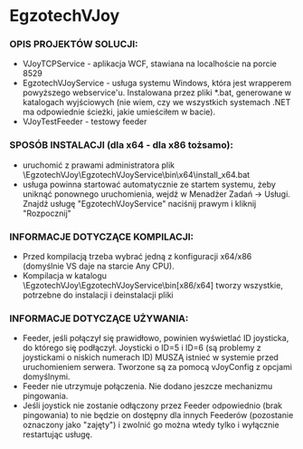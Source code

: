 EgzotechVJoy
============

### OPIS PROJEKTÓW SOLUCJI: 
- VJoyTCPService - aplikacja WCF, stawiana na localhoście na porcie 8529
- EgzotechVJoyService - usługa systemu Windows, która jest wrapperem powyższego webservice'u. Instalowana przez pliki *.bat, generowane w katalogach wyjściowych (nie wiem, czy we wszystkich systemach .NET ma odpowiednie ścieżki, jakie umieściłem w bacie).
- VJoyTestFeeder - testowy feeder

### SPOSÓB INSTALACJI (dla x64 - dla x86 tożsamo):
- uruchomić z prawami administratora plik \EgzotechVJoy\EgzotechVJoyService\bin\x64\install_x64.bat
- usługa powinna startować automatycznie ze startem systemu, żeby uniknąć ponownego uruchomienia, wejdź w Menadżer Zadań -> Usługi. Znajdź usługę "EgzotechVJoyService" naciśnij prawym i kliknij "Rozpocznij"

### INFORMACJE DOTYCZĄCE KOMPILACJI:
- Przed kompilacją trzeba wybrać jedną z konfiguracji x64/x86 (domyślnie VS daje na starcie Any CPU).
- Kompilacja w katalogu \EgzotechVJoy\EgzotechVJoyService\bin\[x86/x64] tworzy wszystkie, potrzebne do instalacji i deinstalacji pliki

### INFORMACJE DOTYCZĄCE UŻYWANIA:
- Feeder, jeśli połączył się prawidłowo, powinien wyświetlać ID joysticka, do którego się podłączył. Joysticki o ID=5 i ID=6 (są problemy z joystickami o niskich numerach ID) MUSZĄ istnieć w systemie przed uruchomieniem serwera. Tworzone są za pomocą vJoyConfig z opcjami domyślnymi.
- Feeder nie utrzymuje połączenia. Nie dodano jeszcze mechanizmu pingowania.
- Jeśli joystick nie zostanie odłączony przez Feeder odpowiednio (brak pingowania) to nie będzie on dostępny dla innych Feederów (pozostanie oznaczony jako "zajęty") i zwolnić go można wtedy tylko i wyłącznie restartując usługę.
